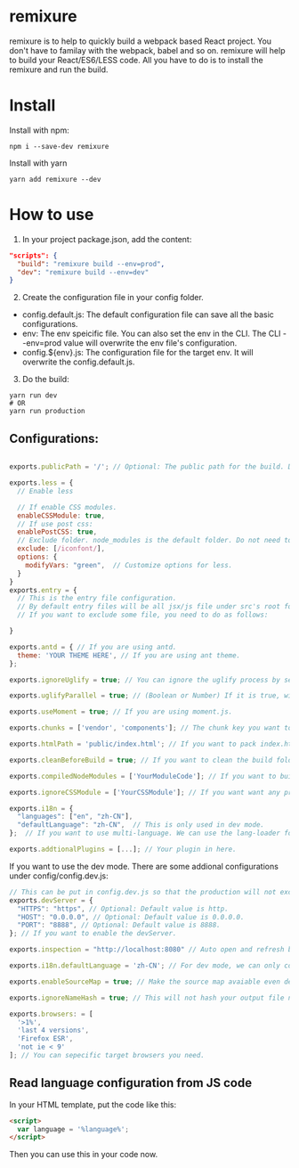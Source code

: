 # remixure

remixure is to help to quickly build a webpack based React project. You don't have to familay with the webpack, babel and so on.
remixure will help to build your React/ES6/LESS code. All you have to do is to install the remixure and run the build.

# Install
Install with npm:
```shell
npm i --save-dev remixure
```
Install with yarn
```shell
yarn add remixure --dev
```

# How to use
1. In your project package.json, add the content:
```json
"scripts": {
  "build": "remixure build --env=prod",
  "dev": "remixure build --env=dev"
}
```
2. Create the configuration file in your config folder.
- config.default.js: The default configuration file can save all the basic configurations.
- env: The env speicific file. You can also set the env in the CLI. The CLI --env=prod value will overwrite the env file's configuration.
- config.${env}.js: The configuration file for the target env. It will overwrite the config.default.js.

3. Do the build:
```shell
yarn run dev
# OR
yarn run production
```



## Configurations:
```javascript

exports.publicPath = '/'; // Optional: The public path for the build. Default is /.

exports.less = {
  // Enable less

  // If enable CSS modules.
  enableCSSModule: true,
  // If use post css:
  enablePostCSS: true,
  // Exclude folder. node_modules is the default folder. Do not need to add it.
  exclude: [/iconfont/],
  options: {
    modifyVars: "green",  // Customize options for less.
  }
}
exports.entry = {
  // This is the entry file configuration.
  // By default entry files will be all jsx/js file under src's root folder.
  // If you want to exclude some file, you need to do as follows:

}

exports.antd = { // If you are using antd.
  theme: 'YOUR THEME HERE', // If you are using ant theme.
};

exports.ignoreUglify = true; // You can ignore the uglify process by setting this to true.

exports.uglifyParallel = true; // (Boolean or Number) If it is true, will parallel uglify by os.cpus.length - 1. If it is false, disable the parallel uglify. If it is a number, will set the cpus cores as the number.

exports.useMoment = true; // If you are using moment.js.

exports.chunks = ['vendor', 'components']; // The chunk key you want to do the chunk.

exports.htmlPath = 'public/index.html'; // If you want to pack index.html with the <script> inject. You need the speicific your index template path.

exports.cleanBeforeBuild = true; // If you want to clean the build folder before job start.

exports.compiledNodeModules = ['YourModuleCode']; // If you want to build some node_module folders using babel loader or less loader. Put it here.

exports.ignoreCSSModule = ['YourCSSModule']; // If you want want any projects like antd ignore CSS module. Put it here.

exports.i18n = {
  "languages": ["en", "zh-CN"],
  "defaultLanguage": "zh-CN",  // This is only used in dev mode.
};  // If you want to use multi-language. We can use the lang-loader for you.

exports.addtionalPlugins = [...]; // Your plugin in here.

```

If you want to use the dev mode. There are some addional configurations under config/config.dev.js:
```javascript
// This can be put in config.dev.js so that the production will not excuted.
exports.devServer = {
  "HTTPS": "https", // Optional: Default value is http.
  "HOST": "0.0.0.0", // Optional: Default value is 0.0.0.0.
  "PORT": "8888", // Optional: Default value is 8888.
}; // If you want to enable the devServer.

exports.inspection = "http://localhost:8080" // Auto open and refresh browser only support macOS.

exports.i18n.defaultLanguage = 'zh-CN'; // For dev mode, we can only compile one language for one time. So we need to speicific the default language.

exports.enableSourceMap = true; // Make the source map avaiable even dev is false.

exports.ignoreNameHash = true; // This will not hash your output file name even in production mode.

exports.browsers: = [
  '>1%',
  'last 4 versions',
  'Firefox ESR',
  'not ie < 9'
]; // You can sepecific target browsers you need.
```

## Read language configuration from JS code
In your HTML template, put the code like this:
```html
<script>
  var language = '%language%';
</script>
```
Then you can use this in your code now.